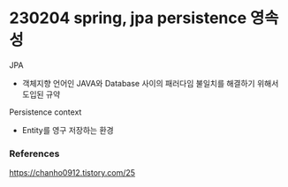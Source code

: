 # 230204 spring, jpa persistence 영속성

JPA

- 객체지향 언어인 JAVA와 Database 사이의 패러다임 불일치를 해결하기 위해서 도입된 규약

Persistence context

- Entity를 영구 저장하는 환경

### References

https://chanho0912.tistory.com/25
